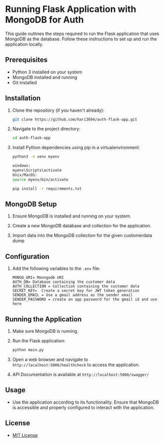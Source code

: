 

# Running Flask Application with MongoDB for Auth

This guide outlines the steps required to run the Flask application that uses MongoDB as the database. Follow these instructions to set up and run the application locally.

## Prerequisites

- Python 3 installed on your system
- MongoDB installed and running
- Git installed

## Installation

1. Clone the repository (if you haven't already):

   ```bash
   git clone https://github.com/hari3694/auth-flask-app.git
   ```

2. Navigate to the project directory:

   ```bash
   cd auth-flask-app
   ```

3. Install Python dependencies using pip in a virtualenvironment:

   ```bash
   python3 -m venv myenv
   
   windows:
   myenv\Scripts\activate 
   Unix/MacOS:
   source myenv/bin/activate

   pip install -r requirements.txt
   ```

## MongoDB Setup

1. Ensure MongoDB is installed and running on your system.

2. Create a new MongoDB database and collection for the application.

3. Import data into the MongoDB collection for the given customerdata dump

## Configuration

1. Add the following variables to the `.env` file:

   ```dotenv
   MONGO_URI= Monngodb URI
   AUTH_DB= Database containing the customer data
   AUTH_COLLECTION = Collection containing the customer data
   SECRET_KEY=  Create a secret key for JWT token generation
   SENDER_EMAIL = Use a gmail address as the sender email
   SENDER_PASSWORD = create an app password for the gmail id and use here
   ```

## Running the Application

1. Make sure MongoDB is running.

2. Run the Flask application:

   ```bash
   python main.py
   ```

3. Open a web browser and navigate to `http://localhost:5000/healthcheck` to access the application.
4.  API Documentation is available at `http://localhost:5000/swagger/`

## Usage

- Use the application according to its functionality. Ensure that MongoDB is accessible and properly configured to interact with the application.


## License

- [MIT License](LICENSE)
